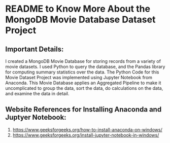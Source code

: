 # README to Know More About the MongoDB Movie Database Dataset Project

## Important Details:
I created a MongoDB Movie Database for storing records from a variety of movie datasets. I used Python to query the database, and the Pandas library for computing summary statistics over the data. The Python Code for this Movie Dataset Project was implemented
using Jupyter Notebook from Anaconda. This Movie Database applies an Aggregated Pipeline to make it uncomplicated to group the data, sort the data, do calculations on the data, and examine the data in detail.  

## Website References for Installing Anaconda and Juptyer Notebook:
1. https://www.geeksforgeeks.org/how-to-install-anaconda-on-windows/
2. https://www.geeksforgeeks.org/install-jupyter-notebook-in-windows/


